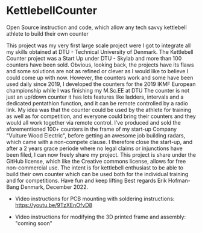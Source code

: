 # KettlebellCounter
Open Source instruction and code, which allow any tech savvy kettlebell athlete to build their own counter

This project was my very first large scale project were I got to integrate all my skills obtained at DTU - Technical University of Denmark.
The Kettlebell Counter project was a Start Up under DTU - Skylab and more than 100 counters have been sold.
Obvious, looking back, the projects have its flaws and some solutions are not as refined or clever as I would like to believe I could come up with now.
However, the counters work and some have been used daily since 2019,
I developed the counters for the 2019 IKMF European championship while I was finishing my M.Sc.EE at DTU
The counter is not just an up/down counter it has lots features like ladders, intervals and a dedicated pentathlon function, and it can be remote controlled by a radio link.
My idea was that the counter could be used by the athlete for training as well as for competition, and everyone could bring their counters and they would all work together via remote control.
I’ve produced and sold the aforementioned 100+ counters in the frame of my start-up Company "Vulture Wood Electric", before getting an awesome job building radars, which came with a non-compete clause. 
I therefore close the start-up, and after a 2 years grace periode where no legal claims or injunctions have been filed, I can now freely share my project.
This project is share under the GitHub license, which like the Creative commons license, allows for free non-commercial use.
The intent is for kettlebell enthusiast to be able to build their own counter which can be used both for the individual training and for competitions.
Have fun and keep lifting
Best regards
Erik Hofman-Bang
Denmark, December 2022. 

- Video instructions for PCB mounting with soldering instructions: https://youtu.be/9TzXEnOfvD8

- Video instructions for modifying the 3D printed frame and assembly: "coming soon"

